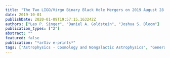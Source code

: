 ```yaml
---
title: "The Two LIGO/Virgo Binary Black Hole Mergers on 2019 August 28 Were Not Strongly Lensed"
date: 2019-10-01
publishDate: 2020-01-09T19:57:15.163242Z
authors: ["Leo P. Singer", "Daniel A. Goldstein", "Joshua S. Bloom"]
publication_types: ["2"]
abstract: ""
featured: false
publication: "*arXiv e-prints*"
tags: ["Astrophysics - Cosmology and Nongalactic Astrophysics", "General Relativity and Quantum Cosmology"]
---
```


